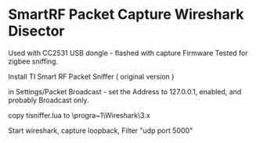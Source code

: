 # SmartRF Packet Capture Wireshark Disector

Used with CC2531 USB dongle - flashed with capture Firmware
Tested for zigbee sniffing.

Install TI Smart RF Packet Sniffer ( original version )

in Settings/Packet Broadcast - set the Address to 127.0.0.1, enabled, and probably Broadcast only.

copy tisniffer.lua to \progra~1\Wireshark\3.x

Start wireshark, capture loopback, Filter "udp port 5000"

